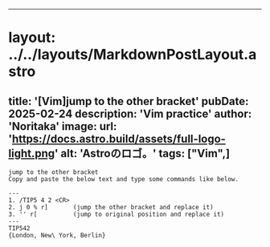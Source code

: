 
---
# layout: ../../layouts/MarkdownPostLayout.astro
title: '[Vim]jump to the other bracket'
pubDate: 2025-02-24
description: 'Vim practice'
author: 'Noritaka'
image:
    url: 'https://docs.astro.build/assets/full-logo-light.png'
    alt: 'Astroのロゴ。'
tags: ["Vim",]
---


```
jump to the other bracket
Copy and paste the below text and type some commands like below.

---
1. /TIP5 4 2 <CR> 
2. j 0 % r]       (jump the other bracket and replace it)
3. '' r[          (jump to original position and replace it)
---
TIP542 
{London, New\ York, Berlin}
```
